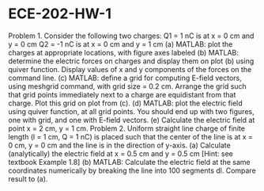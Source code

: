 # ECE-202-HW-1
Problem 1.
Consider the following two charges:
Q1 = 1 nC is at x = 0 cm and y = 0 cm
Q2 = -1 nC is at x = 0 cm and y = 1 cm
(a) MATLAB: plot the charges at appropriate locations, with figure axes labeled
(b) MATLAB: determine the electric forces on charges and display them on plot (b) using quiver
function. Display values of x and y components of the forces on the command line.
(c) MATLAB: define a grid for computing E-field vectors, using meshgrid command, with grid size =
0.2 cm. Arrange the grid such that grid points immediately next to a charge are equidistant from
that charge. Plot this grid on plot from (c).
(d) MATLAB: plot the electric field using quiver function, at all grid points. You should end up with
two figures, one with grid, and one with E-field vectors.
(e) Calculate the electric field at point x = 2 cm, y = 1 cm.
Problem 2.
Uniform straight line charge of finite length (l = 1 cm, Q = 1 nC) is placed such that the center of the line
is at x = 0 cm, y = 0 cm and the line is in the direction of y-axis.
(a) Calculate (analytically) the electric field at x = 0.5 cm and y = 0.5 cm [Hint: see textbook Example
1.8]
(b) MATLAB: Calculate the electric field at the same coordinates numerically by breaking the line
into 100 segments dl. Compare result to (a).
